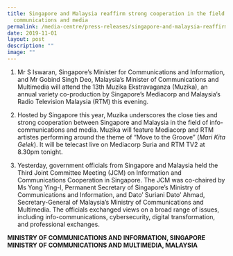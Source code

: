```yaml
---
title: Singapore and Malaysia reaffirm strong cooperation in the field of info
  communications and media
permalink: /media-centre/press-releases/singapore-and-malaysia-reaffirm-cooperation-info-communications-media/
date: 2019-11-01
layout: post
description: ""
image: ""
---
```

1. Mr S Iswaran, Singapore’s Minister for Communications and Information, and Mr Gobind Singh Deo, Malaysia’s Minister of Communications and Multimedia will attend the 13th Muzika Ekstravaganza (Muzika), an annual variety co-production by Singapore’s Mediacorp and Malaysia’s Radio Television Malaysia (RTM) this evening.   
  
2. Hosted by Singapore this year, Muzika underscores the close ties and strong cooperation between Singapore and Malaysia in the field of info-communications and media. Muzika will feature Mediacorp and RTM artistes performing around the theme of “Move to the Groove” (*Mari Kita Gelek*). It will be telecast live on Mediacorp Suria and RTM TV2 at 8.30pm tonight.  
  
3. Yesterday, government officials from Singapore and Malaysia held the Third Joint Committee Meeting (JCM) on Information and Communications Cooperation in Singapore. The JCM was co-chaired by Ms Yong Ying-I, Permanent Secretary of Singapore’s Ministry of Communications and Information, and Dato’ Suriani Dato’ Ahmad, Secretary-General of Malaysia’s Ministry of Communications and Multimedia. The officials exchanged views on a broad range of issues, including info-communications, cybersecurity, digital transformation, and professional exchanges.

**MINISTRY OF COMMUNICATIONS AND INFORMATION, SINGAPORE  
MINISTRY OF COMMUNICATIONS AND MULTIMEDIA, MALAYSIA**